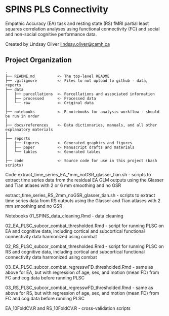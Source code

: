 SPINS PLS Connectivity
===============================================

Empathic Accuracy (EA) task and resting state (RS) fMRI partial least squares correlation analyses using functional connectivity (FC) and social and non-social cognitive performance data.

Created by Lindsay Oliver lindsay.oliver@camh.ca 



Project Organization
-----------------------------------

    .
    ├── README.md          <- The top-level README
    ├── .gitignore         <- Files to not upload to github - data, reports
    ├── data
    │   ├── parcellations  <- Parcellations and associated information 
    │   ├── processed      <- Processed data
    │   └── raw            <- Original data
    │
    ├── notebooks          <- R notebooks for analysis workflow - should be run in order
    │
    ├── docs/references    <- Data dictionaries, manuals, and all other explanatory materials
    │
    ├── reports
    │   ├── figures        <- Generated graphics and figures
    │   ├── paper          <- Manuscript drafts and materials
    │   └── tables         <- Generated tables 
    │
    ├── code               <- Source code for use in this project (bash scripts)



Code
extract_time_series_EA_*mm_noGSR_glasser_tian.sh - scripts to extract time series data from the residual EA GLM outputs using the Glasser and Tian atlases with 2 or 6 mm smoothing and no GSR

extract_time_series_RS_2mm_noGSR_glasser_tian.sh - scripts to extract time series data from RS outputs using the Glasser and Tian atlases with 2 mm smoothing and no GSR


Notebooks
01_SPINS_data_cleaning.Rmd - data cleaning

02_EA_PLSC_subcor_combat_thresholded.Rmd - script for running PLSC on EA and cognitive data, including cortical and subcortical functional connectivity data harmonized using combat

02_RS_PLSC_subcor_combat_thresholded.Rmd - script for running PLSC on RS and cognitive data, including cortical and subcortical functional connectivity data harmonized using combat

03_EA_PLSC_subcor_combat_regresswFD_thresholded.Rmd - same as above for EA, but with regression of age, sex, and motion (mean FD) from FC and cog data before running PLSC

03_RS_PLSC_subcor_combat_regresswFD_thresholded.Rmd - same as above for RS, but with regression of age, sex, and motion (mean FD) from FC and cog data before running PLSC

EA_10FoldCV.R and RS_10FoldCV.R - cross-validation scripts


